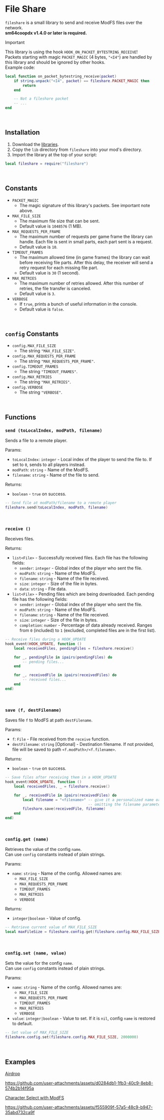 # File Share

`fileshare` is a small library to send and receive ModFS files over the network.<br>
**sm64coopdx v1.4.0 or later is required.**

> [!IMPORTANT]
> This library is using the hook `HOOK_ON_PACKET_BYTESTRING_RECEIVE`!<br>
> Packets starting with magic `PACKET_MAGIC` (4 bytes, `"<I4"`) are handled by this library and should be ignored by other hooks.<br>
> Example code:
```lua
local function on_packet_bytestring_receive(packet)
    if string.unpack("<I4", packet) == fileshare.PACKET_MAGIC then
        return
    end

    -- Not a fileshare packet
    -- ...
end
```

<br>

## Installation

1. Download the [libraries](https://github.com/PeachyPeachSM64/coopdx-libs/archive/refs/heads/master.zip).
2. Copy the `lib` directory from `fileshare` into your mod's directory.
3. Import the library at the top of your script:
```lua
local fileshare = require("fileshare")
```

<br>

## Constants

- `PACKET_MAGIC`
  - The magic signature of this library's packets. See important note above.
- `MAX_FILE_SIZE`
  - The maximum file size that can be sent.
  - Default value is `1048576` (1 MB).
- `MAX_REQUESTS_PER_FRAME`
  - The maximum number of requests per game frame the library can handle. Each file is sent in small parts, each part sent is a request.
  - Default value is `10`.
- `TIMEOUT_FRAMES`
  - The maximum allowed time (in game frames) the library can wait before receiving file parts. After this delay, the receiver will send a retry request for each missing file part.
  - Default value is `30` (1 second).
- `MAX_RETRIES`
  - The maximum number of retries allowed. After this number of retries, the file transfer is canceled.
  - Default value is `3`.
- `VERBOSE`
  - If `true`, prints a bunch of useful information in the console.
  - Default value is `false`.

<br>

## `config` Constants

- `config.MAX_FILE_SIZE`
  - The string `"MAX_FILE_SIZE"`.
- `config.MAX_REQUESTS_PER_FRAME`
  - The string `"MAX_REQUESTS_PER_FRAME"`.
- `config.TIMEOUT_FRAMES`
  - The string `"TIMEOUT_FRAMES"`.
- `config.MAX_RETRIES`
  - The string `"MAX_RETRIES"`.
- `config.VERBOSE`
  - The string `"VERBOSE"`.

<br>

## Functions

### `send (toLocalIndex, modPath, filename)`

Sends a file to a remote player.

Params:
- `toLocalIndex`: `integer` - Local index of the player to send the file to. If set to `0`, sends to all players instead.
- `modPath`: `string` - Name of the ModFS.
- `filename`: `string` - Name of the file to send.

Returns:
- `boolean` - `true` on success.

```lua
-- Send file at modPath/filename to a remote player
fileshare.send(toLocalIndex, modPath, filename)
```

<br>

### `receive ()`

Receives files.

Returns:
- `list<File>` - Successfully received files. Each file has the following fields:
  - `sender`: `integer` - Global index of the player who sent the file.
  - `modPath`: `string` - Name of the ModFS.
  - `filename`: `string` - Name of the file received.
  - `size`: `integer` - Size of the file in bytes.
  - `data`: `string` - File data.
- `list<File>` - Pending files which are being downloaded. Each pending file has the following fields:
  - `sender`: `integer` - Global index of the player who sent the file.
  - `modPath`: `string` - Name of the ModFS.
  - `filename`: `string` - Name of the file received.
  - `size`: `integer` - Size of the file in bytes.
  - `completion`: `number` - Percentage of data already received. Ranges from `0` (included) to `1` (excluded, completed files are in the first list).

```lua
-- Receive files during a HOOK_UPDATE
hook_event(HOOK_UPDATE, function ()
    local receivedFiles, pendingFiles = fileshare.receive()

    for _, pendingFile in ipairs(pendingFiles) do
        -- pending files...
    end

    for _, receivedFile in ipairs(receivedFiles) do
        -- received files...
    end
end)
```

<br>

### `save (f, destFilename)`

Saves file `f` to ModFS at path `destFilename`.

Params:
- `f`: `File` - File received from the `receive` function.
- `destFilename`: `string` [Optional] - Destination filename. If not provided, file will be saved to path `<f.modPath>/<f.filename>`.

Returns:
- `boolean` - `true` on success.

```lua
-- Save files after receiving them in a HOOK_UPDATE
hook_event(HOOK_UPDATE, function ()
    local receivedFiles, _ = fileshare.receive()

    for _, receivedFile in ipairs(receivedFiles) do
        local filename = "<filename>" -- give it a personalized name or keep it default by
                                      -- omitting the filename parameter in the `save` function
        fileshare.save(receivedFile, filename)
    end
end)
```

<br>

### `config.get (name)`

Retrieves the value of the config `name`.<br>
Can use `config` constants instead of plain strings.

Params:
- `name`: `string` - Name of the config. Allowed names are:
  - `MAX_FILE_SIZE`
  - `MAX_REQUESTS_PER_FRAME`
  - `TIMEOUT_FRAMES`
  - `MAX_RETRIES`
  - `VERBOSE`

Returns:
- `integer|boolean` - Value of config.

```lua
-- Retrieve current value of MAX_FILE_SIZE
local maxFileSize = fileshare.config.get(fileshare.config.MAX_FILE_SIZE)
```

<br>

### `config.set (name, value)`

Sets the value for the config `name`.<br>
Can use `config` constants instead of plain strings.

Params:
- `name`: `string` - Name of the config. Allowed names are:
  - `MAX_FILE_SIZE`
  - `MAX_REQUESTS_PER_FRAME`
  - `TIMEOUT_FRAMES`
  - `MAX_RETRIES`
  - `VERBOSE`
- `value`: `integer|boolean` - Value to set. If it is `nil`, config `name` is restored to default.

```lua
-- Set value of MAX_FILE_SIZE
fileshare.config.set(fileshare.config.MAX_FILE_SIZE, 2000000)
```

<br>

## Examples

[Airdrop](https://github.com/PeachyPeachSM64/coopdx-libs/tree/master/fileshare/example/airdrop)

https://github.com/user-attachments/assets/d0284db1-1fb3-40c9-8eb8-574b2b14f95a

[Character Select with ModFS](https://github.com/PeachyPeachSM64/coopdx-libs/tree/master/fileshare/example/cs-modfs)

https://github.com/user-attachments/assets/f555909f-57a5-48c9-b947-35abd732ca9f
